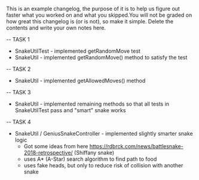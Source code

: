 This is an example changelog, the purpose of it is to help us figure out faster what you worked
on and what you skipped.You will not be graded on how great this changelog is (or is not),
so make it simple. Delete the contents and write your own notes here.


-- TASK 1
* SnakeUtilTest - implemented getRandomMove test
* SnakeUtil - implemented getRandomMove() method to satisfy the test

-- TASK 2
* SnakeUtil - implemented getAllowedMoves() method

-- TASK 3
* SnakeUtil - implemented remaining methods so that all tests in SnakeUtilTest pass
and "smart" snake works

-- TASK 4
* SnakeUtil / GeniusSnakeController - implemented slightly smarter snake logic
  * Got some ideas from here <https://rdbrck.com/news/battlesnake-2018-retrospective/> (Shiffany snake) 
  * uses A* (A-Star) search algorithm to find path to food
  * uses fake heads, but only to reduce risk of collision with another snake
